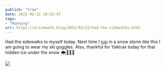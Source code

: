 ```yaml
---
publish: "true"
date: 2022-02-22 19:52:47
tags:
- "Running"
url: https://ericmwalk.blog/2022/02/22/had-the-sidewalks.html
---
```

Had the sidewalks to myself today. Next time I [run](http://www.strava.com/activities/6722457505) in a snow storm like this I am going to wear my ski goggles. Also, thankful for Yaktrax today for that hidden ice under the snow 🌨🏃🏻‍♂️


![](https://ericmwalk.blog/uploads/2022/7b4f73ab1b.jpg)